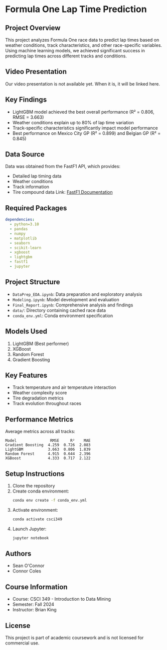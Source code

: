 # Formula One Lap Time Prediction

## Project Overview
This project analyzes Formula One race data to predict lap times based on weather conditions, track characteristics, and other race-specific variables. Using machine learning models, we achieved significant success in predicting lap times across different tracks and conditions.

## Video Presentation

Our video presentation is not available yet. When it is, it will be linked here.

## Key Findings
- LightGBM model achieved the best overall performance (R² = 0.806, RMSE = 3.663)
- Weather conditions explain up to 80% of lap time variation
- Track-specific characteristics significantly impact model performance
- Best performance on Mexico City GP (R² = 0.899) and Belgian GP (R² = 0.845)

## Data Source
Data was obtained from the FastF1 API, which provides:
- Detailed lap timing data
- Weather conditions
- Track information
- Tire compound data
Link: [FastF1 Documentation](https://docs.fastf1.dev/)

## Required Packages
```yaml
dependencies:
  - python=3.10
  - pandas
  - numpy
  - matplotlib
  - seaborn
  - scikit-learn
  - xgboost
  - lightgbm
  - fastf1
  - jupyter
```

## Project Structure
- `DataPrep_EDA.ipynb`: Data preparation and exploratory analysis
- `Modeling.ipynb`: Model development and evaluation
- `Final_Report.ipynb`: Comprehensive analysis and findings
- `data/`: Directory containing cached race data
- `conda_env.yml`: Conda environment specification

## Models Used
1. LightGBM (Best performer)
2. XGBoost
3. Random Forest
4. Gradient Boosting

## Key Features
- Track temperature and air temperature interaction
- Weather complexity score
- Tire degradation metrics
- Track evolution throughout races

## Performance Metrics
Average metrics across all tracks:
```
Model               RMSE     R²    MAE
Gradient Boosting  4.259  0.726  2.083
LightGBM           3.663  0.806  1.839
Random Forest      4.915  0.644  2.396
XGBoost            4.333  0.717  2.122
```

## Setup Instructions
1. Clone the repository
2. Create conda environment:
   ```bash
   conda env create -f conda_env.yml
   ```
3. Activate environment:
   ```bash
   conda activate csci349
   ```
4. Launch Jupyter:
   ```bash
   jupyter notebook
   ```

## Authors
- Sean O'Connor
- Connor Coles

## Course Information
- Course: CSCI 349 - Introduction to Data Mining
- Semester: Fall 2024
- Instructor: Brian King

## License
This project is part of academic coursework and is not licensed for commercial use.
